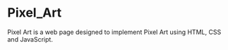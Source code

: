 # Pixel_Art
Pixel Art is a web page designed to implement Pixel Art using HTML, CSS and JavaScript.
